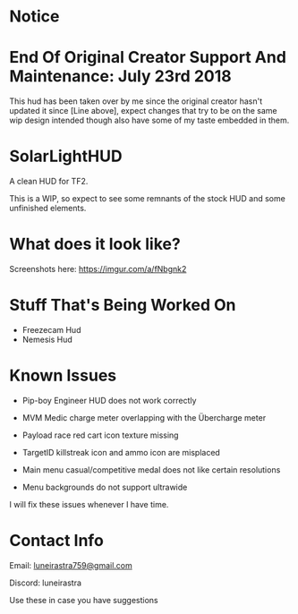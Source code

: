 # Notice
# End Of Original Creator Support And Maintenance: July 23rd 2018 
This hud has been taken over by me since the original creator hasn't updated it since [Line above], expect changes that try to be on the same wip design intended though also have some of my taste embedded in them.

# SolarLightHUD
A clean HUD for TF2.

This is a WIP, so expect to see some remnants of the stock HUD and some unfinished elements.

# What does it look like?

Screenshots here: https://imgur.com/a/fNbgnk2

# Stuff That's Being Worked On
* Freezecam Hud
* Nemesis Hud

# Known Issues

* Pip-boy Engineer HUD does not work correctly

* MVM Medic charge meter overlapping with the Übercharge meter

* Payload race red cart icon texture missing

* TargetID killstreak icon and ammo icon are misplaced

* Main menu casual/competitive medal does not like certain resolutions

* Menu backgrounds do not support ultrawide

I will fix these issues whenever I have time.

# Contact Info
Email: luneirastra759@gmail.com

Discord: luneirastra

Use these in case you have suggestions
